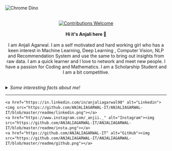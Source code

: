 ![Chrome Dino](https://mir-s3-cdn-cf.behance.net/project_modules/max_1200/4ff07986208593.5d9a654e92f36.gif)

<p align="center">
<br/><a href="#contributing"><img alt="Contributions Welcome" src="https://img.shields.io/badge/contributions-welcome-brightgreen?style=for-the-badge&labelColor=black&logo=github"></a><br/> <br/>
  <b> Hi it's Anjali here 👋</b>
  <br/><br/>I am Anjali Agarwal. I am a self motivated and hard working girl who has a keen interest in Machine Learning, Deep Learning , Computer Vision, NLP and Recommendation System and use the same to bring out insights from raw data. I am a quick learner and I love to network and meet new people. I have a passion for Coding and Mathematics. I am a Scholarship Student and I am a bit competitive. 
</p>
<br>
<details>
  <summary><i>Some interesting facts about me!</i></summary>
  <br>
  
- ✍️ I am currently pursuing my post Graduation Degree in Masters of Computer Applications.
  
- 💻 I’m a Data Science Enthusiast and i am working on projects related to it.

- ☀️ Learning and Developing Machine Learning based projects in Python.

- 👯 I love experimenting with new technologies and building small projects.

- 🔭 Hobby : Dancing, Crafts, Organizing Events.
  
- 💬 Ask me about any advices u want..

- 📫 How to reach me: aagarwal691@gmail.com

- ⚡ Fun fact: I am good in both Studies as well as co-circular activities like Dance, Sports, Crafts..

- 😄 My Portfolio Profile : anjaliagarwal-it.github.io
</details>

<hr>
 <p align="center">
    
    <a href="https://in.linkedin.com/in/anjaliagarwal98" alt="Linkedin"><img src="https://github.com/ANJALIAGARWAL-IT/ANJALIAGARWAL-IT/blob/master/readme/linkedin.png"></a>
    <a href="https://www.instagram.com/_anjii._" alt="Instagram"><img src="https://github.com/ANJALIAGARWAL-IT/ANJALIAGARWAL-IT/blob/master/readme/insta.png"></a>
    <a href="https://github.com/ANJALIAGARWAL-IT" alt="GitHub"><img src="https://github.com/ANJALIAGARWAL-IT/ANJALIAGARWAL-IT/blob/master/readme/github.png"></a>
   
   

  </p>
